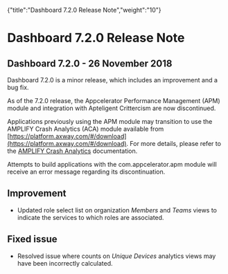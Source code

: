 {"title":"Dashboard 7.2.0 Release Note","weight":"10"} 

# Dashboard 7.2.0 Release Note

## Dashboard 7.2.0 - 26 November 2018

Dashboard 7.2.0 is a minor release, which includes an improvement and a bug fix.

As of the 7.2.0 release, the Appcelerator Performance Management (APM) module and integration with Apteligent Crittercism are now discontinued.

Applications previously using the APM module may transition to use the AMPLIFY Crash Analytics (ACA) module available from [https://platform.axway.com/#/download](https://platform.axway.com/#/download). For more details, please refer to the [AMPLIFY Crash Analytics](https://docs.axway.com/bundle/AMPLIFY_Appcelerator_Services_allOS_en/page/amplify_crash_analytics.html) documentation.

Attempts to build applications with the com.appcelerator.apm module will receive an error message regarding its discontinuation.

## Improvement

*   Updated role select list on organization _Members_ and _Teams_ views to indicate the services to which roles are associated.
    

## Fixed issue

*   Resolved issue where counts on _Unique Devices_ analytics views may have been incorrectly calculated.